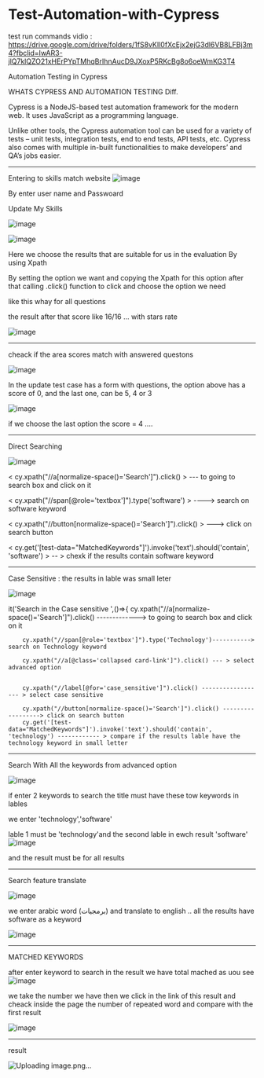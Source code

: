 # Test-Automation-with-Cypress
test run commands vidio : https://drive.google.com/drive/folders/1fS8vKIl0fXcEjx2ejG3dl6VB8LFBj3m4?fbclid=IwAR3-jlQ7klQZO21xHErPYpTMhqBrIhnAucD9JXoxP5RKcBg8o6oeWmKG3T4


Automation Testing in Cypress 

WHATS CYPRESS AND AUTOMATION TESTING Diff. 

Cypress is a NodeJS-based test automation framework for the modern web. It uses JavaScript as a programming language. 

Unlike other tools, the Cypress automation tool can be used for a variety of tests – unit tests, integration tests, end to end tests, API tests, etc. Cypress also comes with multiple in-built functionalities to make developers’ and QA’s jobs easier.


__________________________________________________________________________________________________________________________________________
Entering to skills match website 
![image](https://user-images.githubusercontent.com/100388300/166170949-f34b0c7b-ef51-43a1-bd55-4c8a434d26f8.png)


By enter user name and Passwoard 



Update My Skills 


![image](https://user-images.githubusercontent.com/100388300/166170917-6a91096b-aa96-4fea-8b43-1f5cc46e37d8.png)




![image](https://user-images.githubusercontent.com/100388300/166170973-eba0bdb4-b3aa-4f34-a69a-003bc535b823.png)



Here we choose the results that are suitable for us in the evaluation By using Xpath 

By setting the option we want and copying the Xpath for this option 
after that calling .click() function to click and choose the option we need 


like this whay for all questions 


the result after that score like 16/16 ... 
with stars rate 

![image](https://user-images.githubusercontent.com/100388300/166172148-843d4c41-dc82-4e7e-a68e-9dbfb7da8e90.png)

________________________________________________________________________

cheack if the area scores match with answered questons

![image](https://user-images.githubusercontent.com/100388300/166172238-644e6693-5199-4665-a5f6-1e57dcd6b37f.png)


In the update test case 
 has a form with questions, the option above has a score of 0, and the last one, can be 5, 4 or 3
 
 ![image](https://user-images.githubusercontent.com/100388300/166172275-0e8c727d-25d4-426e-939d-25bb1c1c8240.png)


if we choose the last option the score = 4 .... 


_________________________________________________________________________

Direct Searching

![image](https://user-images.githubusercontent.com/100388300/166172880-bc7bfed1-75d1-441e-b361-58bb5db1a446.png)


<         cy.xpath("//a[normalize-space()='Search']").click() > --- to going to search box and click on it 

<  cy.xpath("//span[@role='textbox']").type('software') > ----> search on software keyword 

< cy.xpath("//button[normalize-space()='Search']").click() > ---> click on search button 

<        cy.get('[test-data="MatchedKeywords"]').invoke('text').should('contain', 'software') > -- > chexk if the results contain software keyword 


__________________________________________________________________________________________________________


Case Sensitive : 
the results in lable was small leter 

![image](https://user-images.githubusercontent.com/100388300/166173510-53fef13f-ae89-44d9-94b7-e4c68d673e74.png)
 
 
 
it('Search in the Case sensitive ',()=>{
        cy.xpath("//a[normalize-space()='Search']").click() -------------> to going to search box and click on it 
        
        cy.xpath("//span[@role='textbox']").type('Technology')-----------> search on Technology keyword 
        
        cy.xpath("//a[@class='collapsed card-link']").click() --- > select advanced option 
        
       
        cy.xpath("//label[@for='case_sensitive']").click() ------------------ > select case sensitive 
        
        cy.xpath("//button[normalize-space()='Search']").click() ------------------> click on search button 
        cy.get('[test-data="MatchedKeywords"]').invoke('text').should('contain', 'technology') ------------ > compare if the results lable have the technology keyword in small letter 
        
        
______________________________________________________________

Search With All the keywords from advanced option 



![image](https://user-images.githubusercontent.com/100388300/166173706-9a29bc5a-547f-4915-b1ec-78ab7f19679f.png)


if enter 2 keywords to search the title must have these tow keywords in lables 

we enter 'technology','software' 

lable 1 must be 'technology'and the second lable in ewch result 'software'
![image](https://user-images.githubusercontent.com/100388300/166173909-93e1c9b7-df28-42a4-9d18-08e37a18e9e8.png)


and the result must be for all results 

_______________________________________________________________________________________

Search feature translate 

![image](https://user-images.githubusercontent.com/100388300/166174069-eec76abf-1de1-4fd8-9d9f-7641675b0738.png)

we enter arabic word (برمجيات)
and translate to english .. all the results have software as a keyword
 
 
 ![image](https://user-images.githubusercontent.com/100388300/166174432-c1873056-a2ce-47fd-903b-96cee23a0395.png)


____________________________________________________________________________________

MATCHED KEYWORDS 


after enter keyword to search 
in the result we have total mached as uou see
![image](https://user-images.githubusercontent.com/100388300/166174672-98193b33-db7b-4147-93c8-bbf0a7510139.png)


we take the number we have then we click in the link of this result
and cheack inside the page the number of repeated word 
and compare with the first result 



![image](https://user-images.githubusercontent.com/100388300/166174971-4f106ba8-1952-4e45-ab39-521b94fe0b55.png)

_____________________________________________________________________

result 

![Uploading image.png…]()


